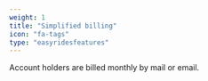 ```yaml
---
weight: 1
title: "Simplified billing"
icon: "fa-tags"
type: "easyridesfeatures"
---
```

Account holders are billed monthly by mail or email.